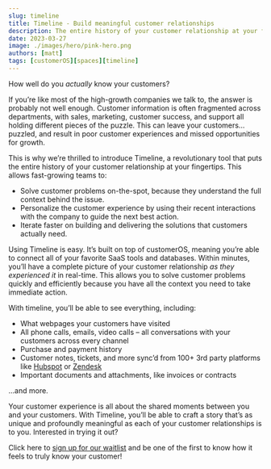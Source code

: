 ```yaml
---
slug: timeline
title: Timeline - Build meaningful customer relationships
description: The entire history of your customer relationship at your fingertips.
date: 2023-03-27
image: ./images/hero/pink-hero.png
authors: [matt]
tags: [customerOS][spaces][timeline]
---
```


How well do you *actually* know your customers?

If you’re like most of the high-growth companies we talk to, the answer is probably not well enough.  Customer information is often fragmented across departments, with sales, marketing, customer success, and support all holding different pieces of the puzzle.  This can leave your customers… puzzled, and result in poor customer experiences and missed opportunities for growth.

<!--truncate-->

This is why we’re thrilled to introduce Timeline, a revolutionary tool that puts the entire history of your customer relationship at your fingertips.  This allows fast-growing teams to:

- Solve customer problems on-the-spot, because they understand the full context behind the issue.
- Personalize the customer experience by using their recent interactions with the company to guide the next best action.
- Iterate faster on building and delivering the solutions that customers actually need.

Using Timeline is easy.  It’s built on top of customerOS, meaning you’re able to connect all of your favorite SaaS tools and databases.  Within minutes, you’ll have a complete picture of your customer relationship *as they experienced it* in real-time.  This allows you to solve customer problems quickly and efficiently because you have all the context you need to take immediate action.

With timeline, you’ll be able to see everything, including:

- What webpages your customers have visited
- All phone calls, emails, video calls – all conversations with your customers across every channel
- Purchase and payment history
- Customer notes, tickets, and more sync’d from 100+ 3rd party platforms like [Hubspot][hubspot] or [Zendesk][zendesk]
- Important documents and attachments, like invoices or contracts

…and more.  

Your customer experience is all about the shared moments between you and your customers.  With Timeline, you’ll be able to craft a story that’s as unique and profoundly meaningful as each of your customer relationships is to you.  Interested in trying it out?  

Click here to [sign up for our waitlist][waitlist] and be one of the first to know how it feels to truly know your customer!  

<!---References--->

[hubspot]: https://www.openline.ai/guides/connectors/hubspot
[waitlist]: https://www.openline.ai/
[zendesk]: https://www.openline.ai/guides/connectors/zendesk-support

